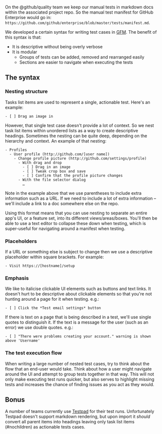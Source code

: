 On the @github/quality team we keep our manual tests in markdown docs within the associated project repo. So the manual test manifest for GitHub Enterprise would go in: `https://github.com/github/enterprise/blob/master/tests/manifest.md`.

We developed a certain syntax for writing test cases in [GFM](https://help.github.com/categories/writing-on-github/). The benefit of this syntax is that:

- It is descriptive without being overly verbose
- It is modular
    - Groups of tests can be added, removed and rearranged easily
    - Sections are easier to navigate when executing the tests

## The syntax

### Nesting structure  

Tasks list items are used to represent a single, actionable test. Here's an example:

`- [ ] Drag an image in`

However, that single test case doesn't provide a lot of context. So we nest task list items within unordered lists as a way to create descriptive headings. Sometimes the nesting can be quite deep, depending on the hierarchy and context. An example of that nesting:

```
- Profiles
  - User profile (http://github.com/[user name])
    - Change profile picture (http://github.com/settings/profile)
      - With drag and drop
        - [ ] Drag in an image
        - [ ] Tweak crop box and save
        - [ ] Confirm that the profile picture changes
      - With the file selector dialog
        …
```

Note in the example above that we use parentheses to include extra information such as a URL. If we need to include a lot of extra information – we'll include a link to a doc somewhere else on the repo.

Using this format means that you can use nesting to separate an entire app's UI, or a feature set, into its different views/areas/boxes. You'll then be able to use a text editor to collapse these down when testing, which is super-useful for navigating around a manifest when testing.

### Placeholders

If a URL or something else is subject to change then we use a descriptive placeholder within square brackets. For example:

`- Visit https://[hostname]/setup`

### Emphasis

We like to italicise clickable UI elements such as buttons and text links. It doesn't hurt to be descriptive about clickable elements so that you're not hunting around a page for it when testing. e.g.:

`- [ ] Click the *Test email settings* button`

If there is text on a page that is being described in a test, we'll use single quotes to distinguish it. If the text is a message for the user (such as an error) we use double quotes. e.g.:

`- [ ] "There were problems creating your account." warning is shown above 'Username'`

### The test execution flow

When writing a large number of nested test cases, try to think about the flow that an end-user would take. Think about how a user might navigate around the UI and attempt to group tests together in that way. This will not only make executing test runs quicker, but also serves to highlight missing tests and increases the chance of finding issues as you act as they would.

## Bonus

A number of teams currently use [Testpad](https://ontestpad.com) for their test runs. Unfortunately Testpad doesn't support markdown rendering, but upon import it *should* convert all parent items into headings leaving only task list items (#nochildren) as actionable tests cases.
